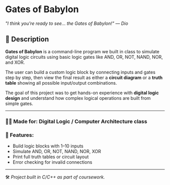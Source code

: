 
# Gates of Babylon

_"I think you're ready to see... the Gates of Babylon!" — Dio_

## 🧠 Description

**Gates of Babylon** is a command-line program we built in class to simulate digital logic circuits using basic logic gates like AND, OR, NOT, NAND, NOR, and XOR.

The user can build a custom logic block by connecting inputs and gates step by step, then view the final result as either a **circuit diagram** or a **truth table** showing all possible input/output combinations.

The goal of this project was to get hands-on experience with **digital logic design** and understand how complex logical operations are built from simple gates.

---

### 👨‍🏫 Made for: Digital Logic / Computer Architecture class

### 📎 Features:
- Build logic blocks with 1–10 inputs
- Simulate AND, OR, NOT, NAND, NOR, XOR
- Print full truth tables or circuit layout
- Error checking for invalid connections

---

🛠️ _Project built in C/C++ as part of coursework._

